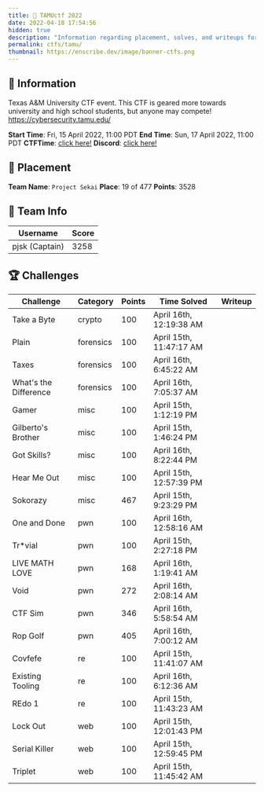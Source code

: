 ```yaml
---
title: 🤠 TAMUctf 2022
date: 2022-04-18 17:54:56
hidden: true
description: "Information regarding placement, solves, and writeups for TAMUctf 2022."
permalink: ctfs/tamu/
thumbnail: https://enscribe.dev/image/banner-ctfs.png
---
```

## 📜 Information

Texas A&M University CTF event.
This CTF is geared more towards university and high school students, but anyone may compete!
<https://cybersecurity.tamu.edu/>

**Start Time**: Fri, 15 April 2022, 11:00 PDT
**End Time**: Sun, 17 April 2022, 11:00 PDT
**CTFTime**: [click here!](https://ctftime.org/event/1557)
**Discord**: [click here!](https://discord.gg/8DFfzbnj)

## 🥇 Placement

**Team Name**: `Project Sekai`
**Place**: 19 of 477
**Points**: 3528

## 👥 Team Info

| Username       | Score |
| -------------- | ----- |
| pjsk (Captain) | 3258  |

## 🏆 Challenges

| Challenge             | Category  | Points | Time Solved             | Writeup |
| --------------------- | --------- | ------ | ----------------------- | ------- |
| Take a Byte           | crypto    | 100    | April 16th, 12:19:38 AM |         |
| Plain                 | forensics | 100    | April 15th, 11:47:17 AM |         |
| Taxes                 | forensics | 100    | April 16th, 6:45:22 AM  |         |
| What's the Difference | forensics | 100    | April 16th, 7:05:37 AM  |         |
| Gamer                 | misc      | 100    | April 15th, 1:12:19 PM  |         |
| Gilberto's Brother    | misc      | 100    | April 15th, 1:46:24 PM  |         |
| Got Skills?           | misc      | 100    | April 16th, 8:22:44 PM  |         |
| Hear Me Out           | misc      | 100    | April 15th, 12:57:39 PM |         |
| Sokorazy              | misc      | 467    | April 15th, 9:23:29 PM  |         |
| One and Done          | pwn       | 100    | April 16th, 12:58:16 AM |         |
| Tr\*vial              | pwn       | 100    | April 15th, 2:27:18 PM  |         |
| LIVE MATH LOVE        | pwn       | 168    | April 16th, 1:19:41 AM  |         |
| Void                  | pwn       | 272    | April 16th, 2:08:14 AM  |         |
| CTF Sim               | pwn       | 346    | April 16th, 5:58:54 AM  |         |
| Rop Golf              | pwn       | 405    | April 16th, 7:00:12 AM  |         |
| Covfefe               | re        | 100    | April 15th, 11:41:07 AM |         |
| Existing Tooling      | re        | 100    | April 16th, 6:12:36 AM  |         |
| REdo 1                | re        | 100    | April 15th, 11:43:23 AM |         |
| Lock Out              | web       | 100    | April 15th, 12:01:43 PM |         |
| Serial Killer         | web       | 100    | April 15th, 12:59:45 PM |         |
| Triplet               | web       | 100    | April 15th, 11:45:42 AM |         |
